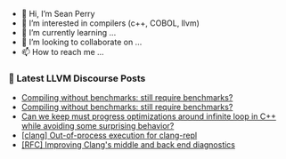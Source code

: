 - 👋 Hi, I’m Sean Perry
- 👀 I’m interested in compilers (c++, COBOL, llvm)
- 🌱 I’m currently learning ...
- 💞️ I’m looking to collaborate on ...
- 📫 How to reach me ...

<!---
s66perry/s66perry is a ✨ special ✨ repository because its `README.md` (this file) appears on your GitHub profile.
You can click the Preview link to take a look at your changes.
--->
### 📕 Latest LLVM Discourse Posts

<!-- DISCOURSE-LLVM:START -->
- [Compiling without benchmarks: still require benchmarks?](https://discourse.llvm.org/t/compiling-without-benchmarks-still-require-benchmarks/69265#post_2)
- [Compiling without benchmarks: still require benchmarks?](https://discourse.llvm.org/t/compiling-without-benchmarks-still-require-benchmarks/69265#post_1)
- [Can we keep must progress optimizations around infinite loop in C++ while avoiding some surprising behavior?](https://discourse.llvm.org/t/can-we-keep-must-progress-optimizations-around-infinite-loop-in-c-while-avoiding-some-surprising-behavior/69205#post_6)
- [[clang] Out-of-process execution for clang-repl](https://discourse.llvm.org/t/clang-out-of-process-execution-for-clang-repl/68225#post_13)
- [[RFC] Improving Clang&#39;s middle and back end diagnostics](https://discourse.llvm.org/t/rfc-improving-clangs-middle-and-back-end-diagnostics/69261#post_3)
<!-- DISCOURSE-LLVM:END -->
